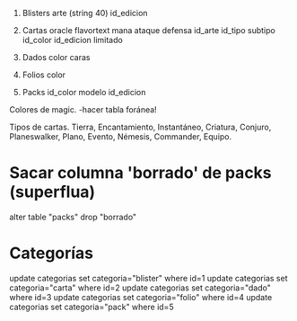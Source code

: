 1. Blisters
arte (string 40)
id_edicion

2. Cartas
oracle
flavortext
mana
ataque
defensa
id_arte
id_tipo
subtipo
id_color
id_edicion
limitado

3. Dados
color
caras

4. Folios
color

5. Packs
id_color
modelo
id_edicion


Colores de magic.
 -hacer tabla foránea!

Tipos de cartas.
Tierra, Encantamiento, Instantáneo, Criatura, Conjuro, Planeswalker, Plano, Evento, Némesis, Commander, Equipo.

# Sacar columna 'borrado' de packs (superflua)
alter table "packs" drop "borrado"

# Categorías
update categorias set categoria="blister" where id=1
update categorias set categoria="carta" where id=2
update categorias set categoria="dado" where id=3
update categorias set categoria="folio" where id=4
update categorias set categoria="pack" where id=5
